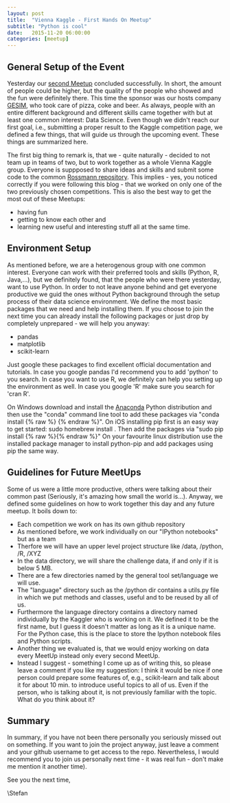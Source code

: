 ```yaml
---
layout: post
title:  "Vienna Kaggle - First Hands On Meetup"
subtitle: "Python is cool"
date:   2015-11-20 06:00:00
categories: [meetup]
---
```

## General Setup of the Event
Yesterday our [second Meetup][meetup-event] concluded successfully. In short, the amount of people could be higher, but the quality of the people who showed and the fun were definitely there. This time the sponsor was our hosts company [GESIM][sponsor], who took care of pizza, coke and beer. As always, people with an entire different background and different skills came together with but at least one common interest: Data Science. Even though we didn't reach our first goal, i.e., submitting a proper result to the Kaggle competition page, we defined a few things, that will guide us through the upcoming event. These things are summarized here. 

The first big thing to remark is, that we - quite naturally - decided to not team up in teams of two, but to work together as a whole Vienna Kaggle group. Everyone is suppposed to share ideas and skills and submit some code to the common [Rossmann repository][rossmann-repo]. This implies - yes, you noticed correctly if you were following this blog - that we worked on only one of the two previously chosen competitions. This is also the best way to get the most out of these Meetups:

* having fun
* getting to know each other and
* learning new useful and interesting stuff all at the same time.


## Environment Setup
As mentioned before, we are a heterogenous group with one common interest. Everyone can work with their preferred tools and skills (Python, R, Java,...), but we definitely found, that the people who were there yesterday, want to use Python. In order to not leave anyone behind and get everyone productive we guid the ones without Python background through the setup process of their data science environment. We define the most basic packages that we need and help installing them. If you choose to join the next time you can already install the following packages or just drop by completely unprepared - we will help you anyway:

* pandas
* matplotlib
* scikit-learn

Just google these packages to find excellent official documentation and tutorials. In case you google pandas I'd recommend you to add 'python' to you search. In case you want to use R, we definitely can help you setting up the environment as well. In case you google 'R' make sure you search for 'cran R'.

On Windows download and install the [Anaconda][anaconda] Python distribution and then use the "conda" command line tool to add these packages via "conda install {% raw %}<package-name> {% endraw %}".
On iOS installing pip first is an easy way to get started: sudo homebrew install <python-pip>. Then add the packages via "sudo pip install {% raw %}<package-name>{% endraw %}"
On your favourite linux distribution use the installed package manager to install python-pip and add packages using pip the same way.


## Guidelines for Future MeetUps
Some of us were a little more productive, others were talking about their common past (Seriously, it's amazing how small the world is...). Anyway, we defined some guidelines on how to work together this day and any future meetup. It boils down to:

* Each competition we work on has its own github repository
* As mentioned before, we work individually on our "IPython notebooks" but as a team
* Therfore we will have an upper level project structure like /data, /python, /R, /XYZ
* In the data directory, we will share the challenge data, if and only if it is below 5 MB.
* There are a few directories named by the general tool set/language we will use.
* The "language" directory such as the /python dir contains a utils.py file in which we put methods and classes, useful and to be reused by all of us.
* Furthermore the language directory contains a directory named individually by the Kaggler who is working on it. We defined it to be the first name, but I guess it doesn't matter as long as it is a unique name. For the Python case, this is the place to store the Ipython notebook files and Python scripts.
* Another thing we evaluated is, that we would enjoy working on data every MeetUp instead only every second MeetUp.
* Instead I suggest - something I come up as of writing this, so please leave a comment if you like my suggestion: I think it would be nice if one person could prepare some features of, e.g., scikit-learn and talk about it for about 10 min. to introduce useful topics to all of us. Even if the person, who is talking about it, is not previously familiar with the topic. What do you think about it?


## Summary
In summary, if you have not been there personally you seriously missed out on something. If you want to join the project anyway, just leave a comment and your github username to get access to the repo. Nevertheless, I would recommend you to join us personally next time - it was real fun - don't make me mention it another time).

See you the next time,

\Stefan

[anaconda]: https://www.continuum.io/downloads
[meetup-event]: http://www.meetup.com/de/Vienna-Kaggle-Meetup-Machine-Learning-Competitions/events/226055752/
[rossmann-repo]: https://github.com/ViennaKaggle/rossmann-store-sales/
[sponsor]: http://http://gesim.ch/
